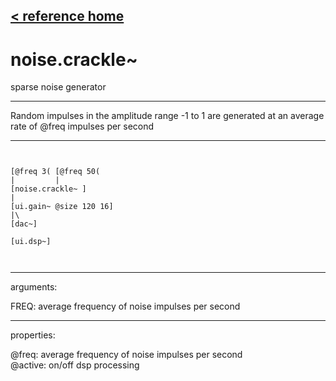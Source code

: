 [< reference home](ceammc_lib.html)
---

# noise.crackle~


sparse noise generator

---

Random impulses in the amplitude range -1 to 1 are generated at an average rate of
            @freq impulses per second<br>


---


```


[@freq 3( [@freq 50(
|         |
[noise.crackle~ ]
|
[ui.gain~ @size 120 16]
|\
[dac~]

[ui.dsp~]

            
```

---
arguments:

FREQ: average frequency of noise impulses per
            second<br>

---
properties:

@freq: average
            frequency of noise impulses per second<br>
@active: on/off dsp
            processing<br>

